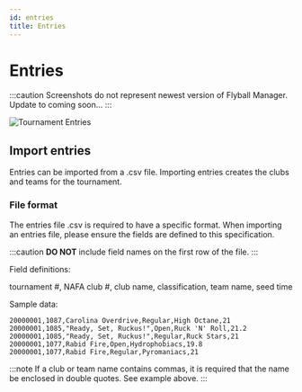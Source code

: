 ```yaml
---
id: entries
title: Entries
---
```


# Entries

:::caution
Screenshots do not represent newest version of Flyball Manager. Update to coming soon...
:::

![Tournament Entries](/img/tournament-entries-main.svg)

## Import entries

Entries can be imported from a .csv file. Importing entries creates the clubs and teams for the tournament.

### File format

The entries file .csv is required to have a specific format. When importing an entries file, please ensure the fields are defined to this specification.

:::caution
**DO NOT** include field names on the first row of the file.
:::

Field definitions:

tournament #, NAFA club #, club name, classification, team name, seed time

Sample data:

```
20000001,1087,Carolina Overdrive,Regular,High Octane,21
20000001,1085,"Ready, Set, Ruckus!",Open,Ruck 'N' Roll,21.2
20000001,1085,"Ready, Set, Ruckus!",Regular,Ruck Stars,21
20000001,1077,Rabid Fire,Open,Hydrophobiacs,19.8
20000001,1077,Rabid Fire,Regular,Pyromaniacs,21
```

:::note
If a club or team name contains commas, it is required that the name be enclosed in double quotes. See example above.
:::
